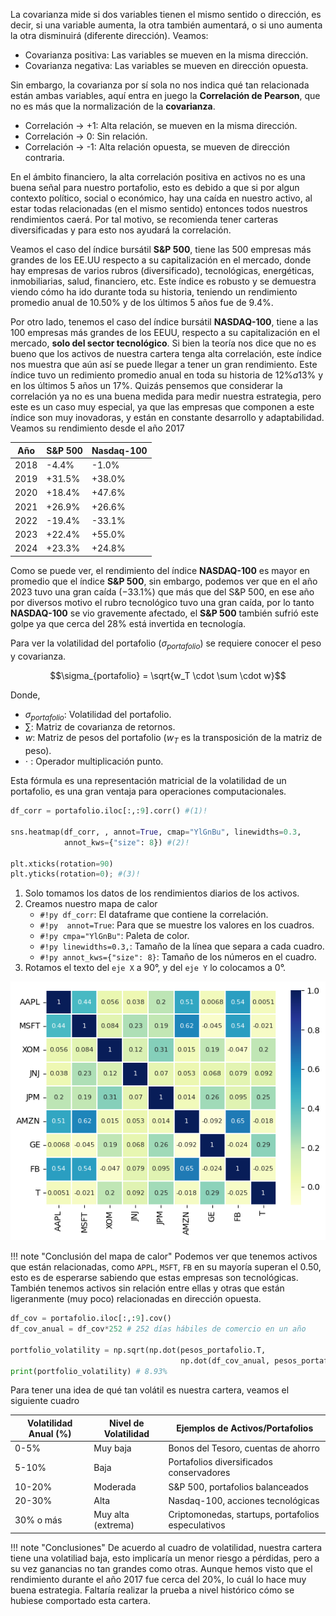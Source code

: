 La covarianza mide si dos variables tienen el mismo sentido o dirección, es decir, si una variable aumenta, la otra también aumentará, o si uno aumenta la otra disminuirá (diferente dirección). Veamos:

* Covarianza positiva: Las variables se mueven en la misma dirección.
* Covarianza negativa: Las variables se mueven en dirección opuesta.

Sin embargo, la covarianza por sí sola no nos indica qué tan relacionada están ambas variables, aquí entra en juego la **Correlación de Pearson**, que no es más que la normalización de la **covarianza**.

* Correlación -> +1: Alta relación, se mueven en la misma dirección.
* Correlación -> 0: Sin relación.
* Correlación -> -1: Alta relación opuesta, se mueven de dirección contraria.

En el ámbito financiero, la alta correlación positiva en activos no es una buena señal para nuestro portafolio, esto es debido a que si por algun contexto político, social o económico, hay una caída en nuestro activo, al estar todas relacionadas (en el mismo sentido) entonces todos nuestros rendimientos caerá. Por tal motivo, se recomienda tener carteras diversificadas y para esto nos ayudará la correlación.

Veamos el caso del índice bursátil **S&P 500**, tiene las 500 empresas más grandes de los EE.UU respecto a su capitalización en el mercado, donde hay empresas de varios rubros (diversificado), tecnológicas, energéticas, inmobiliarias, salud, financiero, etc. Este índice es robusto y se demuestra viendo cómo ha ido durante toda su historia, teniendo un rendimiento promedio anual de $10.50\%$ y de los últimos 5 años fue de $9.4\%$.

Por otro lado, tenemos el caso del índice bursátil **NASDAQ-100**, tiene a las 100 empresas más grandes de los EEUU, respecto a su capitalización en el mercado, **solo del sector tecnológico**. Si bien la teoría nos dice que no es bueno que los activos de nuestra cartera tenga alta correlación, este índice nos muestra que aún así se puede llegar a tener un gran rendimiento. Este índice tuvo un redimiento promedio anual en toda su historia de $12\% a 13\%$ y en los últimos 5 años un $17 \%$. Quizás pensemos que considerar la correlación ya no es una buena medida para medir nuestra estrategia, pero este es un caso muy especial, ya que las empresas que componen a este índice son muy inovadoras, y están en constante desarrollo y adaptabilidad. Veamos su rendimiento desde el año 2017

|Año  | S&P 500 |   Nasdaq-100 |
|-----|---------|--------------|
|2018 | -4.4%   |   -1.0%      | 
|2019 | +31.5%  |  +38.0%      | 
|2020 | +18.4%  |  +47.6%      | 
|2021 | +26.9%  |  +26.6%      | 
|2022 | -19.4%  |  -33.1%      | 
|2023 | +22.4%  |  +55.0%      | 
|2024 | +23.3%  |  +24.8%      | 

Como se puede ver, el rendimiento del índice **NASDAQ-100** es mayor en promedio que el índice **S&P 500**, sin embargo, podemos ver que en el año 2023 tuvo una gran caída ($-33.1 \%$) que más que del S&P 500, en ese año por diversos motivo el rubro tecnológico tuvo una gran caída, por lo tanto **NASDAQ-100** se vio gravemente afectado, el **S&P 500** también sufrió este golpe ya que cerca del $28\%$ está invertida en tecnología.

Para ver la volatilidad del portafolio ($\sigma_{portafolio}$) se requiere conocer el peso y covarianza.

$$\sigma_{portafolio} = \sqrt{w_T \cdot \sum \cdot w}$$

Donde,

* $\sigma_{portafolio}$: Volatilidad del portafolio.
* $\sum$: Matriz de covarianza de retornos.
* $w$: Matriz de pesos del portafolio ($w_T$ es la transposición de la matriz de peso).
* $\cdot$ : Operador multiplicación punto.

Esta fórmula es una representación matricial de la volatilidad de un portafolio, es una gran ventaja para operaciones computacionales.


```py title="Correlación"
df_corr = portafolio.iloc[:,:9].corr() #(1)!

sns.heatmap(df_corr, , annot=True, cmap="YlGnBu", linewidths=0.3, 
            annot_kws={"size": 8}) #(2)!

plt.xticks(rotation=90)
plt.yticks(rotation=0); #(3)!
```

1. Solo tomamos los datos de los rendimientos diarios de los activos.
2. Creamos nuestro mapa de calor
    * `#!py df_corr`: El dataframe que contiene la correlación.
    * `#!py  annot=True`: Para que se muestre los valores en los cuadros.
    * `#!py cmpa="YlGnBu"`: Paleta de color.
    * `#!py linewidths=0.3,`: Tamaño de la línea que separa a cada cuadro.
    * `#!py annot_kws={"size": 8}`: Tamaño de los números en el cuadro.
3. Rotamos el texto del ``eje X`` a 90°, y del ``eje Y`` lo colocamos a 0°.

![alt text](../../images/CorrelacionPortafolio.png)

!!! note "Conclusión del mapa de calor"
    Podemos ver que tenemos activos que están relacionadas, como `APPL`, `MSFT`, `FB` en su mayoría superan el $0.50$, esto es de esperarse sabiendo que estas empresas son tecnológicas. También tenemos activos sin relación entre ellas y otras que están ligeranmente (muy poco) relacionadas en dirección opuesta.

```py title="Volatilidad"
df_cov = portafolio.iloc[:,:9].cov()
df_cov_anual = df_cov*252 # 252 días hábiles de comercio en un año

portfolio_volatility = np.sqrt(np.dot(pesos_portafolio.T,
                                      np.dot(df_cov_anual, pesos_portafolio)))
print(portfolio_volatility) # 8.93%
```

Para tener una idea de qué tan volátil es nuestra cartera, veamos el siguiente cuadro

| Volatilidad Anual (%) | Nivel de Volatilidad | Ejemplos de Activos/Portafolios                    |
|-----------------------|----------------------|----------------------------------------------------|
| 0-5%                  | Muy baja             | Bonos del Tesoro, cuentas de ahorro                |
| 5-10%                 | Baja                 | Portafolios diversificados conservadores           |
| 10-20%                | Moderada             | S&P 500, portafolios balanceados                   |
| 20-30%                | Alta                 | Nasdaq-100, acciones tecnológicas                  |
| 30% o más             | Muy alta (extrema)   | Criptomonedas, startups, portafolios especulativos |

!!! note "Conclusiones"
    De acuerdo al cuadro de volatilidad, nuestra cartera tiene una volatiliad baja, esto implicaría un menor riesgo a pérdidas, pero a su vez ganancias no tan grandes como otras. Aunque hemos visto que el rendimiento durante el año 2017 fue cerca del $20\%$, lo cuál lo hace muy buena estrategia. Faltaría realizar la prueba a nivel histórico cómo se hubiese comportado esta cartera.
